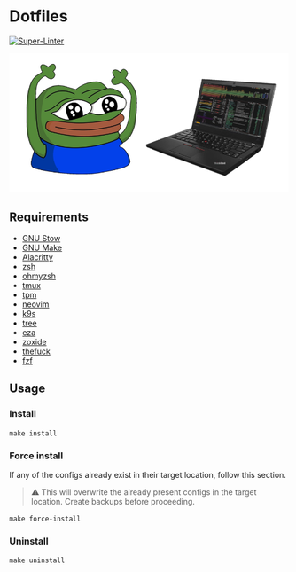 # Dotfiles

[![Super-Linter](https://github.com/majabojarska/dotfiles/actions/workflows/lint.yaml/badge.svg)](https://github.com/marketplace/actions/super-linter)

![Peepo has cool dotfiles!](images/happy_peepo.png "Peepo has cool dotfiles!")

## Requirements

- [GNU Stow](https://www.gnu.org/software/stow/)
- [GNU Make](https://www.gnu.org/software/stow/)
- [Alacritty](https://alacritty.org/)
- [zsh](https://github.com/ohmyzsh/ohmyzsh/wiki/Installing-ZSH)
- [ohmyzsh](https://github.com/ohmyzsh/ohmyzsh/)
- [tmux](https://github.com/tmux/tmux/wiki)
- [tpm](https://github.com/tmux-plugins/tpm)
- [neovim](https://github.com/neovim/neovim/blob/master/INSTALL.md)
- [k9s](https://github.com/derailed/k9s)
- [tree](https://linux.die.net/man/1/tree)
- [eza](https://github.com/eza-community/eza)
- [zoxide](https://github.com/ajeetdsouza/zoxide)
- [thefuck](https://github.com/nvbn/thefuck)
- [fzf](https://github.com/junegunn/fzf#installation)

## Usage

### Install

```shell
make install
```

### Force install

If any of the configs already exist in their target location, follow this section.

> :warning: This will overwrite the already present configs in the target location. Create backups before proceeding.

```shell
make force-install
```

### Uninstall

```shell
make uninstall
```
